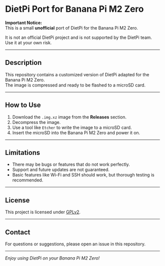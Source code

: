 # DietPi Port for Banana Pi M2 Zero

**Important Notice:**  
This is a small **unofficial** port of DietPi for the Banana Pi M2 Zero.

It is not an official DietPi project and is not supported by the DietPi team.  
Use it at your own risk.

---

## Description

This repository contains a customized version of DietPi adapted for the Banana Pi M2 Zero.  
The image is compressed and ready to be flashed to a microSD card.

---

## How to Use

1. Download the `.img.xz` image from the **Releases** section.  
2. Decompress the image.  
3. Use a tool like `Etcher` to write the image to a microSD card.  
4. Insert the microSD into the Banana Pi M2 Zero and power it on.

---

## Limitations

- There may be bugs or features that do not work perfectly.  
- Support and future updates are not guaranteed.  
- Basic features like Wi-Fi and SSH should work, but thorough testing is recommended.

---

## License

This project is licensed under [GPLv2](LICENSE).

---

## Contact

For questions or suggestions, please open an issue in this repository.

---

*Enjoy using DietPi on your Banana Pi M2 Zero!*
